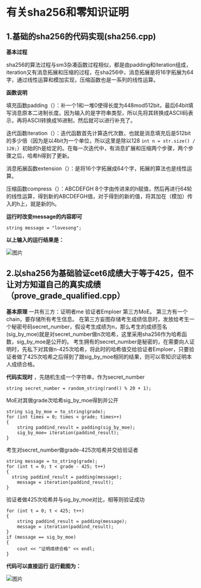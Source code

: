 # 有关sha256和零知识证明

## 1.基础的sha256的代码实现(sha256.cpp)

__基本过程__

sha256的算法过程与sm3杂凑函数过程相似，都是由padding和iteration组成，iteration又有消息拓展和压缩的过程，在sha256中，消息拓展是将16字拓展为64字，通过线性运算和模加实现，压缩函数也是一系列的线性运算。

__函数说明__

填充函数padding（）：补一个1和一堆0使得长度为448mod512bit，最后64bit填写消息原本二进制长度。因为输入的是字符串类型，所以先将其转换成ASCII码表示，再将ASCII转换成16进制，然后就可以进行补充了。

迭代函数iteration（）：迭代函数首先计算迭代次数，也就是消息填充后是512bit的多少倍（因为是以4bit为一个单位，所以这里是除以128  ```int n = str.size() / 128;```）初始的h是给定的。在每一次迭代中，有消息扩展和压缩两个步骤，两个步骤之后，哈希h得到了更新。

消息拓展函数extension（）：是将16个字拓展成64个字，拓展的算法也是线性运算。

压缩函数compress（）：ABCDEFGH 8个字由传进来的h赋值，然后再进行64轮的线性运算，得到新的ABCDEFGH值，对于得到的新的值，将其加在（模加）传入的h上，就是新的h。


__运行时改变message的内容即可__

```
string message = "lovesong";
```

__以上输入的运行结果是：__


![图片](https://user-images.githubusercontent.com/105595225/181880101-92f72a19-1a5d-4b42-96b5-8f7b8be736e8.png)

## 2.以sha256为基础验证cet6成绩大于等于425，但不让对方知道自己的真实成绩（prove_grade_qualified.cpp）

__基本原理__
一共有三方：证明者me 验证者Emploer 第三方MoE。
第三方有一个chain，要存储所有考生信息。
在第三方妄图存储考生成绩信息时，发放给考生一个秘密号码secret_number，假设考生成绩为n，那么考生的成绩签名(sig_by_moe)就是对secret_number做n次哈希，这里采用sha256作为哈希函数，sig_by_moe是公开的。
考生拥有的secret_number是秘密的，在需要向人证明时，先私下对其做n-425次哈希，将此时的哈希值交给验证者Emploer，只要验证者做了425次哈希之后得到了跟sig_by_moe相同的结果，则可以零知识证明本人成绩合格。

__代码实现时__
，先随机生成一个字符串，作为secret_number

```
string secret_number = random_string(rand() % 20 + 1);
```

MoE对其做grade次哈希sig_by_moe得到并公开

```
string sig_by_moe = to_string(grade);
for (int times = 0; times < grade; times++)
{
	string paddind_result = padding(sig_by_moe);
	sig_by_moe= iteration(paddind_result);
}
```

考生对secret_number做grade-425次哈希并交给验证者

```
string message = to_string(grade);
for (int t = 0; t < grade - 425; t++)
{
  string paddind_result = padding(message);
	message = iteration(paddind_result);
}
```

验证者做425次哈希并与sig_by_moe对比，相等则验证成功

```
for (int t = 0; t < 425; t++)
{
	string paddind_result = padding(message);
	message = iteration(paddind_result);
}
if (message == sig_by_moe)
{
	cout << "证明成绩合格" << endl;
}
```

__代码可以直接运行
运行截图为：__

![图片](https://user-images.githubusercontent.com/105595225/181880456-e6a00600-6c73-4d10-a9b6-45aadc222e79.png)

